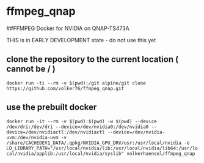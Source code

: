 # ffmpeg_qnap
##FFMPEG Docker for NVIDIA on QNAP-TS473A

THIS is in EARLY DEVELOPMENT state - do not use this yet

## clone the repository to the current location ( cannot be / )
`docker run -ti --rm -v $(pwd):/git alpine/git clone https://github.com/volker76/ffmpeg_qnap.git`

## use the prebuilt docker
`docker run -it --rm -v $(pwd):$(pwd) -w $(pwd) --device /dev/dri:/dev/dri --device=/dev/nvidia0:/dev/nvidia0 --device=/dev/nvidiactl:/dev/nvidiactl --device=/dev/nvidia-uvm:/dev/nvidia-uvm -v /share/CACHEDEV1_DATA/.qpkg/NVIDIA_GPU_DRV/usr:/usr/local/nvidia -e LD_LIBRARY_PATH="/usr/local/nvidia/lib:/usr/local/nvidia/lib64:/usr/local/nvidia/applib:/usr/local/nvidia/syslib" volkerhaensel/ffmpeg_qnap`
